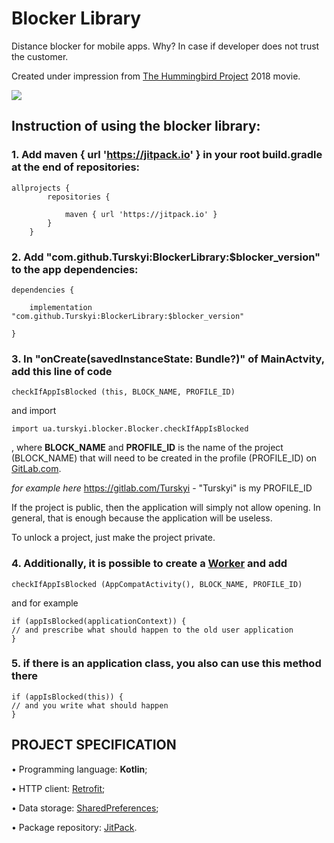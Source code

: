 # Blocker Library

Distance blocker for mobile apps.
Why? In case if developer does not trust the customer.

Created under impression from [The Hummingbird Project](https://youtu.be/3-IlhKbakFA) 2018 movie.

[![](https://jitpack.io/v/Turskyi/BlockerLibrary.svg)](https://jitpack.io/#Turskyi/BlockerLibrary)

## Instruction of using the blocker library:

### 1. Add maven { url 'https://jitpack.io' } in your root build.gradle at the end of repositories:

```
allprojects {
		repositories {

			maven { url 'https://jitpack.io' }
		}
	}
```

### 2. Add "com.github.Turskyi:BlockerLibrary:$blocker_version" to the app dependencies:

```
dependencies {

    implementation "com.github.Turskyi:BlockerLibrary:$blocker_version"

}
```

### 3. In "onCreate(savedInstanceState: Bundle?)" of MainActvity,  add this line of code

```
checkIfAppIsBlocked (this, BLOCK_NAME, PROFILE_ID)
```

and import

```
import ua.turskyi.blocker.Blocker.checkIfAppIsBlocked
```

, where **BLOCK_NAME** and **PROFILE_ID** is the name of the project (BLOCK_NAME) that will need to be created in the profile (PROFILE_ID) on [GitLab.com](https://gitlab.com/).

 *for example here* https://gitlab.com/Turskyi - "Turskyi" is my PROFILE_ID

  If the project is public, then the application will simply not allow opening.
  In general, that is enough because the application will be useless.

To unlock a project, just make the project private.

### 4. Additionally, it is possible to create a [Worker](https://developer.android.com/reference/androidx/work/Worker#:~:text=androidx.work.ListenableWorker-,%E2%86%B3,getExecutor()%20) and add

```
checkIfAppIsBlocked (AppCompatActivity(), BLOCK_NAME, PROFILE_ID)
```

and for example 

```
if (appIsBlocked(applicationContext)) {
// and prescribe what should happen to the old user application
}
```

### 5. if there is an application class, you also can use this method there

```
if (appIsBlocked(this)) {
// and you write what should happen
}
```

## PROJECT SPECIFICATION

• Programming language: **Kotlin**;

• HTTP client: [Retrofit](https://square.github.io/retrofit/);

• Data storage: [SharedPreferences](https://developer.android.com/training/data-storage/shared-preferences);

• Package repository: [JitPack](https://jitpack.io/).
